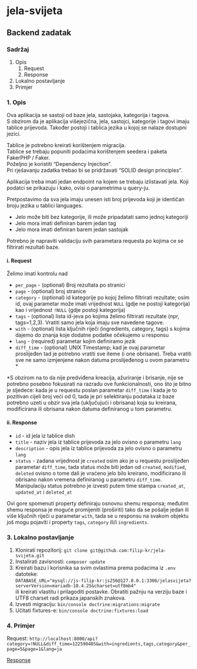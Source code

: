 # jela-svijeta
## Backend zadatak

### Sadržaj
1. Opis
    1. Request
    2. Response
2. Lokalno postavljanje
3. Primjer

### 1. Opis
Ova aplikacija se sastoji od baze jela, sastojaka, kategorija i tagova. </br>
S obzirom da je aplikacija višejezična, jela, sastojci, kategorije i tagovi imaju
tablice prijevoda. Također postoji i tablica jezika u kojoj se nalaze dostupni jezici. </br>

Tablice je potrebno kreirati korištenjem migracija. </br>
Tablice se trebaju popuniti podacima korištenjem seedera i paketa FakerPHP /
Faker. </br>
Poželjno je koristiti “Dependency Injection”. </br>
Pri rješavanju zadatka trebao bi se pridržavati “SOLID design principles”.

Aplikacija treba imati jedan endpoint na kojem se trebaju izlistavati jela. Koji
podatci se prikazuju i kako, ovisi o parametrima u query-ju.

Pretpostavimo da sva jela imaju unesen isti broj prijevoda koji je identičan broju
jezika u tablici languages. </br>
- Jelo može biti bez kategorije, ili može pripadatati samo jednoj kategoriji </br>
- Jelo mora imati definiran barem jedan tag </br>
- Jelo mora imati definiran barem jedan sastojak

Potrebno je napraviti validaciju svih parametara requesta po kojima ce se filtrirati
rezultati baze.

#### i. Request
Želimo imati kontrolu nad </br>
  - `per_page` - (optional) Broj rezultata po stranici
  - `page` - (optional) broj stranice
  - `category` - (optional) id kategorije po kojoj želimo filtrirati rezultate; osim id,
  ovaj parametar može imati vrijednost `NULL` (gdje ne postoji kategorija) kao i
  vrijednost `!NULL` (gdje postoji kategorija)
  - `tags` - (optional) lista id-jeva po kojima želimo filtrirati rezultate (npr,
  tags=1,2,3). Vratiti samo jela koja imaju sve navedene tagove.
  - `with` - (optional) lista ključnih riječi (ingredients, category, tags) s kojima
  dajemo do znanja koje dodatne podatke očekujemo u responsu
  - `lang` - (required) parametar kojim definiramo jezik
  - `diff_time` - (optional) UNIX Timestamp; kad je ovaj parametar proslijeđen
  tad je potrebno vratiti sve iteme (i one obrisane). Treba vratiti sve ne samo
  izmjenjene nakon datuma proslijeđenog u ovom parametru *
  
*S obzirom na to da nije predviđena kreacija, ažuriranje i brisanje, nije se
potrebno posebno fokusirati na razradu ove funkcionalnosti, ono što je bitno je
sljedeće: kada je u requestu poslan parametar `diff_time` i kada je to pozitivan
cijeli broj veći od 0, tada je pri selektiranju podataka iz baze potrebno uzeti u
obzir sva jela (uključujući i obrisana) koja su kreirana, modificirana ili obrisana
nakon datuma definiranog u tom parametru.

#### ii. Response
  - `id` - id jela iz tablice dish
  - `title` - naziv jela iz tablice prijevoda za jelo ovisno o parametru `lang`
  - `description` - opis jela iz tablice prijevoda za jelo ovisno o parametru `lang`
  - `status` - zadana vrijednost je `created` osim ako je u requestu proslijeđen
  parametar `diff_time`, tada status može biti jedan od `created`, `modified`,
  `deleted` ovisno o tome dali je vraćeno jelo bilo kreirano, modificirano ili
  obrisano nakon vremena definiranog u parametru `diff_time`. Manipulaciju
  status potrebno je izvesti putem time stampa `created_at`, `updated_at` i
  `deleted_at`
  
Ovi gore spomenuti property definiraju osnovnu shemu responsa; međutim
shemu responsa je moguće promijeniti (proširiti) tako da se pošalje jedan ili više
ključnih riječi u parametar `with`, tada se u responsu na svakom objektu još mogu
pojaviti i property `tags`, `category` ili/i `ingredients`.

### 3. Lokalno postavljanje
1. Klonirati repozitorij: `git clone git@github.com:filip-kr/jela-svijeta.git`
2. Instalirati zavisnosti: `composer update`
3. Kreirati bazu i korisnika sa svim ovlastima prema podacima iz `.env` datoteke: </br> `DATABASE_URL="mysql://js-filip-kr:js256@127.0.0.1:3306/jelasvijeta?serverVersion=mariadb-10.4.25&charset=utf8mb4"` </br> ili kreirati vlastitu i prilagoditi postavke. Obratiti pažnju na verziju baze i UTF8 charset radi prikaza japanskih znakova.
4. Izvesti migraciju: `bin/console doctrine:migrations:migrate`
5. Učitati fixtures-e: `bin/console doctrine:fixtures:load`

### 4. Primjer
Request: `http://localhost:8000/api?category=!NULL&diff_time=122590485&with=ingredients,tags,category&per_page=5&page=1&lang=ja` </br>

[Response](https://github.com/filip-kr/jela-svijeta/files/10048086/Response.txt)
